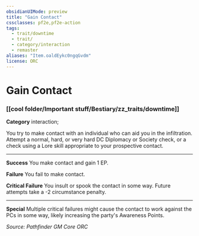 ```yaml
---
obsidianUIMode: preview
title: "Gain Contact"
cssclasses: pf2e,pf2e-action
tags:
  - trait/downtime
  - trait/
  - category/interaction
  - remaster
aliases: "Item.oaldEykc0ngqGvdm"
license: ORC
---
```

# Gain Contact

### [[cool folder/Important stuff/Bestiary/zz_traits/downtime]]

**Category** interaction; 




You try to make contact with an individual who can aid you in the infiltration. Attempt a normal, hard, or very hard DC Diplomacy or Society check, or a check using a Lore skill appropriate to your prospective contact.

* * *

**Success** You make contact and gain 1 EP.

**Failure** You fail to make contact.

**Critical Failure** You insult or spook the contact in some way. Future attempts take a -2 circumstance penalty.

* * *

**Special** Multiple critical failures might cause the contact to work against the PCs in some way, likely increasing the party's Awareness Points.

*Source: Pathfinder GM Core*
*ORC*